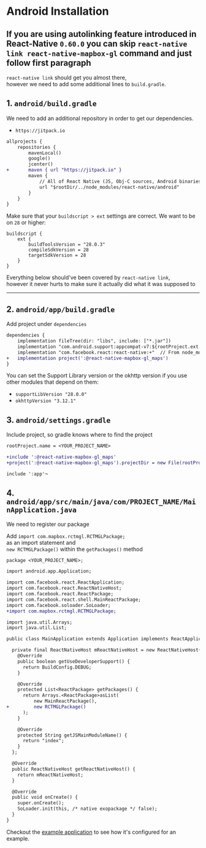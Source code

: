 # Android Installation

## If you are using autolinking feature introduced in React-Native `0.60.0` you can skip `react-native link react-native-mapbox-gl` command and just follow first paragraph

`react-native link` should get you almost there,  
however we need to add some additional lines to `build.gradle`.

    
## 1. `android/build.gradle`
We need to add an additional repository in order to get our dependencies.

* `https://jitpack.io`

```diff
allprojects {
    repositories {
        mavenLocal()
        google()
        jcenter()
+       maven { url "https://jitpack.io" }
        maven {
            // All of React Native (JS, Obj-C sources, Android binaries) is installed from npm
            url "$rootDir/../node_modules/react-native/android"
        }
    }
}
```

Make sure that your `buildscript > ext` settings are correct.
We want to be on `28` or higher:

```
buildscript {
    ext {
        buildToolsVersion = "28.0.3"
        compileSdkVersion = 28
        targetSdkVersion = 28
    }
}
```

Everything below should've been covered by `react-native link`,   
however it never hurts to make sure it actually did what it was supposed to

---


## 2. `android/app/build.gradle`

Add project under `dependencies`

```diff
dependencies {
    implementation fileTree(dir: "libs", include: ["*.jar"])
    implementation "com.android.support:appcompat-v7:${rootProject.ext.supportLibVersion}"
    implementation "com.facebook.react:react-native:+"  // From node_modules
+   implementation project(':@react-native-mapbox-gl_maps')
}
```

You can set the Support Library version or the okhttp version if you use other modules that depend on them:
* `supportLibVersion "28.0.0"`
* `okhttpVersion "3.12.1"`


## 3. `android/settings.gradle`

Include project, so gradle knows where to find the project

```diff
rootProject.name = <YOUR_PROJECT_NAME>

+include ':@react-native-mapbox-gl_maps'
+project(':@react-native-mapbox-gl_maps').projectDir = new File(rootProject.projectDir, '../node_modules/@react-native-mapbox-gl/maps/android/rctmgl')

include ':app'¬
```

## 4. `android/app/src/main/java/com/PROJECT_NAME/MainApplication.java`

We need to register our package

Add `import com.mapbox.rctmgl.RCTMGLPackage;`  
as an import statement and  
`new RCTMGLPackage()` within the `getPackages()` method

```diff
package <YOUR_PROJECT_NAME>;

import android.app.Application;

import com.facebook.react.ReactApplication;
import com.facebook.react.ReactNativeHost;
import com.facebook.react.ReactPackage;
import com.facebook.react.shell.MainReactPackage;
import com.facebook.soloader.SoLoader;
+import com.mapbox.rctmgl.RCTMGLPackage;

import java.util.Arrays;
import java.util.List;

public class MainApplication extends Application implements ReactApplication {

  private final ReactNativeHost mReactNativeHost = new ReactNativeHost(this) {
    @Override
    public boolean getUseDeveloperSupport() {
      return BuildConfig.DEBUG;
    }

    @Override
    protected List<ReactPackage> getPackages() {
      return Arrays.<ReactPackage>asList(
          new MainReactPackage(),
+         new RCTMGLPackage()
      );
    }

    @Override
    protected String getJSMainModuleName() {
      return "index";
    }
  };

  @Override
  public ReactNativeHost getReactNativeHost() {
    return mReactNativeHost;
  }

  @Override
  public void onCreate() {
    super.onCreate();
    SoLoader.init(this, /* native exopackage */ false);
  }
}

```
Checkout the [example application](../example/README.md) to see how it's configured for an example.
